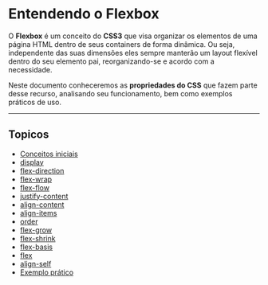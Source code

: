 # Entendendo o Flexbox

O **Flexbox** é um conceito do **CSS3** que visa organizar os elementos de uma página HTML dentro de seus containers de forma dinâmica. Ou seja, independente das suas dimensões eles sempre manterão um layout flexível dentro do seu elemento pai, reorganizando-se e acordo com a necessidade.

Neste documento conheceremos as **propriedades do CSS** que fazem parte desse recurso, analisando seu funcionamento, bem como exemplos práticos de uso.

---

## Topicos

-   [Conceitos iniciais](concenitos-iniciais/README.md)
-   [display](displayREADME.md)
-   [flex-direction](flex-direction/README.md)
-   [flex-wrap](flex-wrap/README.md)
-   [flex-flow](flex-flow/README.md)
-   [justify-content](justify-content/README.md)
-   [align-content](align-content/README.md)
-   [align-items](align-items/README.md)
-   [order](order/README.md)
-   [flex-grow](flex-grow/README.md)
-   [flex-shrink](flex-shrink/README.md)
-   [flex-basis](flex-basis/README.md)
-   [flex](flex/README.md)
-   [align-self](align-self/README.md)
-   [Exemplo prático](/README.md)
